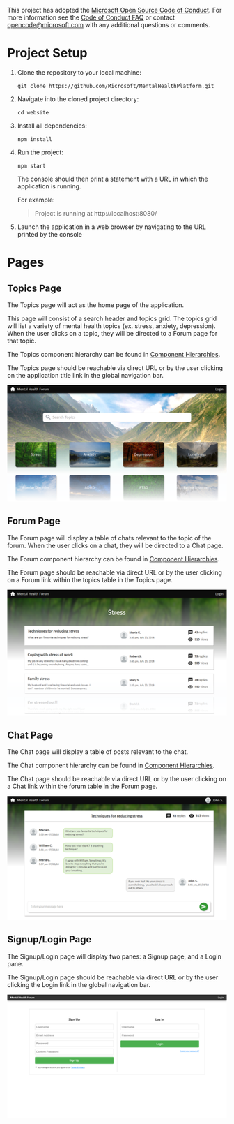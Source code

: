 This project has adopted the [Microsoft Open Source Code of Conduct](https://opensource.microsoft.com/codeofconduct/). For more information see the [Code of Conduct FAQ](https://opensource.microsoft.com/codeofconduct/faq/) or contact [opencode@microsoft.com](mailto:opencode@microsoft.com) with any additional questions or comments.

# Project Setup

1. Clone the repository to your local machine:

   ```
   git clone https://github.com/Microsoft/MentalHealthPlatform.git
   ```

2. Navigate into the cloned project directory:

   ```
   cd website
   ```

3. Install all dependencies:

   ```
   npm install
   ```

4. Run the project:

   ```
   npm start
   ```

   The console should then print a statement with a URL in which the application is running.

   For example:

   > Project is running at http://localhost:8080/

5. Launch the application in a web browser by navigating to the URL printed by the console

# Pages

## Topics Page

The Topics page will act as the home page of the application.

This page will consist of a search header and topics grid. The topics grid will list a variety of mental health topics (ex. stress, anxiety, depression). When the user clicks on a topic, they will be directed to a Forum page for that topic.

The Topics component hierarchy can be found in [Component Hierarchies](./WebClient/docs/COMPONENT_HIERARCHIES.md).

The Topics page should be reachable via direct URL or by the user clicking on the application title link in the global navigation bar.

![Topics page](./WebClient/docs/topics.png)

## Forum Page

The Forum page will display a table of chats relevant to the topic of the forum. When the user clicks on a chat, they will be directed to a Chat page.

The Forum component hierarchy can be found in [Component Hierarchies](./WebClient/docs/COMPONENT_HIERARCHIES.md).

The Forum page should be reachable via direct URL or by the user clicking on a Forum link within the topics table in the Topics page.

![Forum page](./WebClient/docs/forum.png)

## Chat Page

The Chat page will display a table of posts relevant to the chat.

The Chat component hierarchy can be found in [Component Hierarchies](./docs/COMPONENT_HIERARCHIES.md).

The Chat page should be reachable via direct URL or by the user clicking on a Chat link within the forum table in the Forum page.

![Chat page](./docs/chat.png)

## Signup/Login Page

The Signup/Login page will display two panes: a Signup page, and a Login pane.

The Signup/Login page should be reachable via direct URL or by the user clicking the Login link in the global navigation bar.

![Signup/Login page](./WebClient/docs/login.png)
